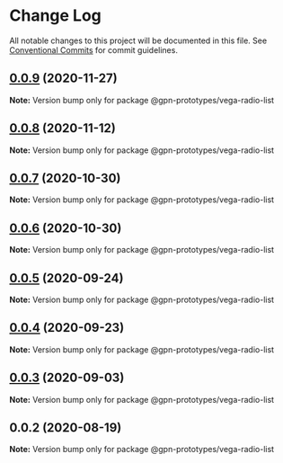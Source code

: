 # Change Log

All notable changes to this project will be documented in this file.
See [Conventional Commits](https://conventionalcommits.org) for commit guidelines.

## [0.0.9](https://github.com/gpn-prototypes/vega-ui/compare/@gpn-prototypes/vega-radio-list@0.0.8...@gpn-prototypes/vega-radio-list@0.0.9) (2020-11-27)

**Note:** Version bump only for package @gpn-prototypes/vega-radio-list





## [0.0.8](https://github.com/gpn-prototypes/vega-ui/compare/@gpn-prototypes/vega-radio-list@0.0.7...@gpn-prototypes/vega-radio-list@0.0.8) (2020-11-12)

**Note:** Version bump only for package @gpn-prototypes/vega-radio-list





## [0.0.7](https://github.com/gpn-prototypes/vega-ui/compare/@gpn-prototypes/vega-radio-list@0.0.6...@gpn-prototypes/vega-radio-list@0.0.7) (2020-10-30)

**Note:** Version bump only for package @gpn-prototypes/vega-radio-list





## [0.0.6](https://github.com/gpn-prototypes/vega-ui/compare/@gpn-prototypes/vega-radio-list@0.0.5...@gpn-prototypes/vega-radio-list@0.0.6) (2020-10-30)

**Note:** Version bump only for package @gpn-prototypes/vega-radio-list





## [0.0.5](https://github.com/gpn-prototypes/vega-ui/compare/@gpn-prototypes/vega-radio-list@0.0.4...@gpn-prototypes/vega-radio-list@0.0.5) (2020-09-24)

**Note:** Version bump only for package @gpn-prototypes/vega-radio-list





## [0.0.4](https://github.com/gpn-prototypes/vega-ui/compare/@gpn-prototypes/vega-radio-list@0.0.3...@gpn-prototypes/vega-radio-list@0.0.4) (2020-09-23)

**Note:** Version bump only for package @gpn-prototypes/vega-radio-list





## [0.0.3](https://github.com/gpn-prototypes/vega-ui/compare/@gpn-prototypes/vega-radio-list@0.0.2...@gpn-prototypes/vega-radio-list@0.0.3) (2020-09-03)

**Note:** Version bump only for package @gpn-prototypes/vega-radio-list





## 0.0.2 (2020-08-19)

**Note:** Version bump only for package @gpn-prototypes/vega-radio-list
